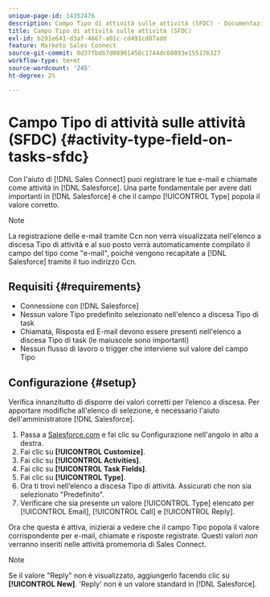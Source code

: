 ```yaml
---
unique-page-id: 14352476
description: Campo Tipo di attività sulle attività (SFDC) - Documentazione di Marketo - Documentazione del prodotto
title: Campo Tipo di attività sulle attività (SFDC)
exl-id: b291e641-d3af-4667-a01c-cd491cd87add
feature: Marketo Sales Connect
source-git-commit: 0d37fbdb7d08901458c1744dc68893e155176327
workflow-type: tm+mt
source-wordcount: '245'
ht-degree: 2%

---
```


# Campo Tipo di attività sulle attività (SFDC) {#activity-type-field-on-tasks-sfdc}

Con l&#39;aiuto di [!DNL Sales Connect] puoi registrare le tue e-mail e chiamate come attività in [!DNL Salesforce]. Una parte fondamentale per avere dati importanti in [!DNL Salesforce] è che il campo [!UICONTROL Type] popola il valore corretto.

>[!NOTE]
>
>La registrazione delle e-mail tramite Ccn non verrà visualizzata nell&#39;elenco a discesa Tipo di attività e al suo posto verrà automaticamente compilato il campo del tipo come &quot;e-mail&quot;, poiché vengono recapitate a [!DNL Salesforce] tramite il tuo indirizzo Ccn.

## Requisiti {#requirements}

* Connessione con [!DNL Salesforce]
* Nessun valore Tipo predefinito selezionato nell&#39;elenco a discesa Tipo di task
* Chiamata, Risposta ed E-mail devono essere presenti nell&#39;elenco a discesa Tipo di task (le maiuscole sono importanti)
* Nessun flusso di lavoro o trigger che interviene sul valore del campo Tipo

## Configurazione {#setup}

Verifica innanzitutto di disporre dei valori corretti per l’elenco a discesa. Per apportare modifiche all&#39;elenco di selezione, è necessario l&#39;aiuto dell&#39;amministratore [!DNL Salesforce].

1. Passa a [Salesforce.com](https://salesforce.com) e fai clic su Configurazione nell&#39;angolo in alto a destra.
1. Fai clic su **[!UICONTROL Customize]**.
1. Fai clic su **[!UICONTROL Activities]**.
1. Fai clic su **[!UICONTROL Task Fields]**.
1. Fai clic su **[!UICONTROL Type]**.
1. Ora ti trovi nell’elenco a discesa Tipo di attività. Assicurati che non sia selezionato &quot;Predefinito&quot;.
1. Verificare che sia presente un valore [!UICONTROL Type] elencato per [!UICONTROL Email], [!UICONTROL Call] e [!UICONTROL Reply].

Ora che questa è attiva, inizierai a vedere che il campo Tipo popola il valore corrispondente per e-mail, chiamate e risposte registrate. Questi valori _non_ verranno inseriti nelle attività promemoria di Sales Connect.

>[!NOTE]
>
>Se il valore &quot;Reply&quot; non è visualizzato, aggiungerlo facendo clic su **[!UICONTROL New]**. &#39;Reply&#39; non è un valore standard in [!DNL Salesforce].
